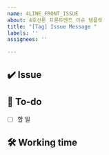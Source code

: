 ```yaml
---
name: 4LINE_FRONT_ISSUE
about: 4호선톤 프론트엔드 이슈 템플릿
title: "[Tag] Issue Message "
labels: ''
assignees: ''

---
```


## ✔️ Issue

<!-- 이슈에 대해 간략하게 설명해주세요 -->

## 📝 To-do

<!-- 진행할 작업에 대해 적어주세요 -->

- [ ] 할 일

## 🛠 Working time

<!-- 예상 작업시간을 적어주세요 -->
